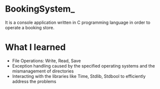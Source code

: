 # BookingSystem_

It is a console application written in C programming language in order to operate a booking store.

# What I learned
+ File Operations: Write, Read, Save
+ Exception handling caused by the specified operating systems and the mismanagement of directories
+ Interacting with the libraries like Time, Stdlib, Stdbool to efficiently address the problems
